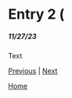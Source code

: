 # Entry 2 (
##### 11/27/23

Text

[Previous](entry01.md) | [Next](entry03.md)

[Home](../README.md)
